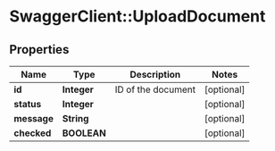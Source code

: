 # SwaggerClient::UploadDocument

## Properties
Name | Type | Description | Notes
------------ | ------------- | ------------- | -------------
**id** | **Integer** | ID of the document | [optional] 
**status** | **Integer** |  | [optional] 
**message** | **String** |  | [optional] 
**checked** | **BOOLEAN** |  | [optional] 


